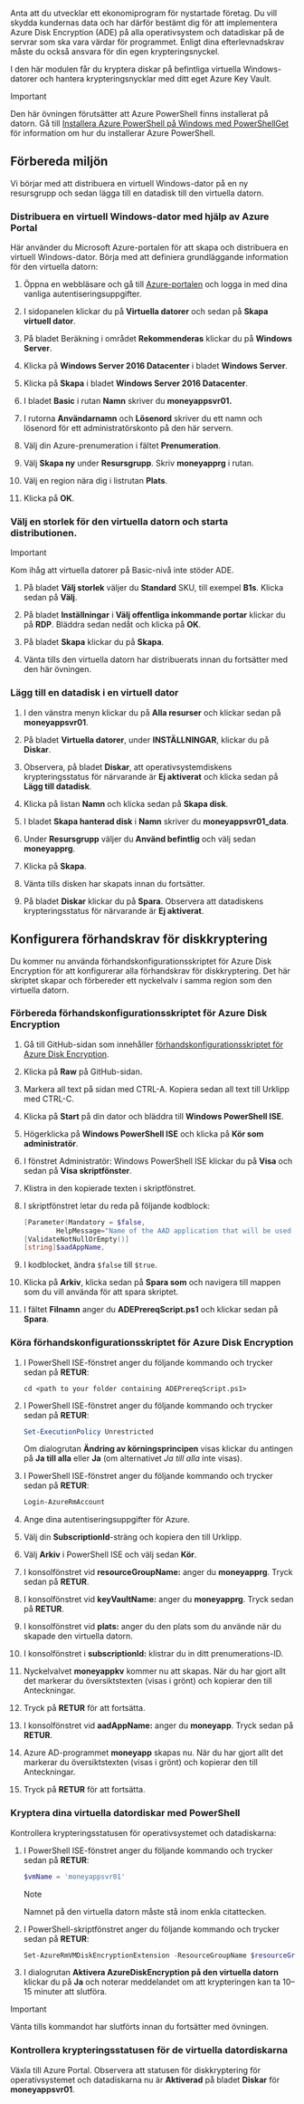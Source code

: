 Anta att du utvecklar ett ekonomiprogram för nystartade företag. Du vill skydda kundernas data och har därför bestämt dig för att implementera Azure Disk Encryption (ADE) på alla operativsystem och datadiskar på de servrar som ska vara värdar för programmet. Enligt dina efterlevnadskrav måste du också ansvara för din egen krypteringsnyckel.

I den här modulen får du kryptera diskar på befintliga virtuella Windows-datorer och hantera krypteringsnycklar med ditt eget Azure Key Vault.

> [!IMPORTANT] 
> Den här övningen förutsätter att Azure PowerShell finns installerat på datorn. Gå till [Installera Azure PowerShell på Windows med PowerShellGet](https://docs.microsoft.com/powershell/azure/install-azurerm-ps?view=azurermps-6.7.0) för information om hur du installerar Azure PowerShell.

## <a name="prepare-the-environment"></a>Förbereda miljön

Vi börjar med att distribuera en virtuell Windows-dator på en ny resursgrupp och sedan lägga till en datadisk till den virtuella datorn.

### <a name="deploy-windows-vm-using-the-azure-portal"></a>Distribuera en virtuell Windows-dator med hjälp av Azure Portal

Här använder du Microsoft Azure-portalen för att skapa och distribuera en virtuell Windows-dator. Börja med att definiera grundläggande information för den virtuella datorn:

1. Öppna en webbläsare och gå till [Azure-portalen](http://portal.azure.com) och logga in med dina vanliga autentiseringsuppgifter.

1. I sidopanelen klickar du på **Virtuella datorer** och sedan på **Skapa virtuell dator**.

1. På bladet Beräkning i området **Rekommenderas** klickar du på **Windows Server**.

1. Klicka på **Windows Server 2016 Datacenter** i bladet **Windows Server**.

1. Klicka på **Skapa** i bladet **Windows Server 2016 Datacenter**.

1. I bladet **Basic** i rutan **Namn** skriver du **moneyappsvr01.**

1. I rutorna **Användarnamn** och **Lösenord** skriver du ett namn och lösenord för ett administratörskonto på den här servern.

1. Välj din Azure-prenumeration i fältet **Prenumeration**.

1. Välj **Skapa ny** under **Resursgrupp**. Skriv **moneyapprg** i rutan.

1. Välj en region nära dig i listrutan **Plats**.

1. Klicka på **OK**.

### <a name="choose-a-size-for-the-vm-and-start-the-deployment"></a>Välj en storlek för den virtuella datorn och starta distributionen.

> [!IMPORTANT]
> Kom ihåg att virtuella datorer på Basic-nivå inte stöder ADE.

1. På bladet **Välj storlek** väljer du **Standard** SKU, till exempel **B1s**. Klicka sedan på **Välj**.

1. På bladet **Inställningar** i **Välj offentliga inkommande portar** klickar du på **RDP**. Bläddra sedan nedåt och klicka på **OK**.

1. På bladet **Skapa** klickar du på **Skapa**.

1. Vänta tills den virtuella datorn har distribuerats innan du fortsätter med den här övningen.

### <a name="add-a-data-disk-to-the-vm"></a>Lägg till en datadisk i en virtuell dator

1. I den vänstra menyn klickar du på **Alla resurser** och klickar sedan på **moneyappsvr01**.

1. På bladet **Virtuella datorer**, under **INSTÄLLNINGAR**, klickar du på **Diskar**.

1. Observera, på bladet **Diskar**, att operativsystemdiskens krypteringsstatus för närvarande är **Ej aktiverat** och klicka sedan på **Lägg till datadisk**.

1. Klicka på listan **Namn** och klicka sedan på **Skapa disk**.

1. I bladet **Skapa hanterad disk** i **Namn** skriver du **moneyappsvr01_data**.

1. Under **Resursgrupp** väljer du **Använd befintlig** och välj sedan **moneyapprg**.

1. Klicka på **Skapa**.

1. Vänta tills disken har skapats innan du fortsätter.

1. På bladet **Diskar** klickar du på **Spara**. Observera att datadiskens krypteringsstatus för närvarande är **Ej aktiverat**.

## <a name="configure-disk-encryption-prerequisites"></a>Konfigurera förhandskrav för diskkryptering

Du kommer nu använda förhandskonfigurationsskriptet för Azure Disk Encryption för att konfigurerar alla förhandskrav för diskkryptering. Det här skriptet skapar och förbereder ett nyckelvalv i samma region som den virtuella datorn.

### <a name="prepare-the-azure-disk-encryption-prerequisite-setup-script"></a>Förbereda förhandskonfigurationsskriptet för Azure Disk Encryption

1. Gå till GitHub-sidan som innehåller [förhandskonfigurationsskriptet för Azure Disk Encryption](https://github.com/Azure/azure-powershell/blob/master/src/ResourceManager/Compute/Commands.Compute/Extension/AzureDiskEncryption/Scripts/AzureDiskEncryptionPreRequisiteSetup.ps1).

1. Klicka på **Raw** på GitHub-sidan.

1. Markera all text på sidan med CTRL-A. Kopiera sedan all text till Urklipp med CTRL-C.

1. Klicka på **Start** på din dator och bläddra till **Windows PowerShell ISE**.

1. Högerklicka på **Windows PowerShell ISE** och klicka på **Kör som administratör**.

1. I fönstret Administratör: Windows PowerShell ISE klickar du på **Visa** och sedan på **Visa skriptfönster**.

1. Klistra in den kopierade texten i skriptfönstret.

1. I skriptfönstret letar du reda på följande kodblock:

    ```powershell
    [Parameter(Mandatory = $false,
            HelpMessage="Name of the AAD application that will be used to write secrets to KeyVault. A new application with this name will be created if one doesn't exist. If this app already exists, pass aadClientSecret parameter to the script")]
    [ValidateNotNullOrEmpty()]
    [string]$aadAppName,
    ```
1. I kodblocket, ändra `$false` till `$true`.

1. Klicka på **Arkiv**, klicka sedan på **Spara som** och navigera till mappen som du vill använda för att spara skriptet.

1. I fältet **Filnamn** anger du **ADEPrereqScript.ps1** och klickar sedan på **Spara**.

### <a name="run-the-azure-disk-encryption-prerequisite-setup-script"></a>Köra förhandskonfigurationsskriptet för Azure Disk Encryption

1. I PowerShell ISE-fönstret anger du följande kommando och trycker sedan på **RETUR**:

   ```console
   cd <path to your folder containing ADEPrereqScript.ps1>
   ```

1. I PowerShell ISE-fönstret anger du följande kommando och trycker sedan på **RETUR**:

   ```powershell
   Set-ExecutionPolicy Unrestricted
   ```

   Om dialogrutan **Ändring av körningsprincipen** visas klickar du antingen på **Ja till alla** eller **Ja** (om alternativet _Ja till alla_ inte visas).

1. I PowerShell ISE-fönstret anger du följande kommando och trycker sedan på **RETUR**:

   ```powershell
   Login-AzureRmAccount
   ```

1. Ange dina autentiseringsuppgifter för Azure.

1. Välj din **SubscriptionId**-sträng och kopiera den till Urklipp.

1. Välj **Arkiv** i PowerShell ISE och välj sedan **Kör**.

1. I konsolfönstret vid **resourceGroupName:** anger du **moneyapprg**. Tryck sedan på **RETUR**.

1. I konsolfönstret vid **keyVaultName:** anger du **moneyapprg**. Tryck sedan på **RETUR**.

1. I konsolfönstret vid **plats:** anger du den plats som du använde när du skapade den virtuella datorn.

1. I konsolfönstret i **subscriptionId:** klistrar du in ditt prenumerations-ID.

1. Nyckelvalvet **moneyappkv** kommer nu att skapas. När du har gjort allt det markerar du översiktstexten (visas i grönt) och kopierar den till Anteckningar.

1. Tryck på **RETUR** för att fortsätta.

1. I konsolfönstret vid **aadAppName:** anger du **moneyapp**. Tryck sedan på **RETUR**.

1. Azure AD-programmet **moneyapp** skapas nu. När du har gjort allt det markerar du översiktstexten (visas i grönt) och kopierar den till Anteckningar.

1. Tryck på **RETUR** för att fortsätta.

### <a name="encrypt-your-vm-disks-with-powershell"></a>Kryptera dina virtuella datordiskar med PowerShell

Kontrollera krypteringsstatusen för operativsystemet och datadiskarna:

1. I PowerShell ISE-fönstret anger du följande kommando och trycker sedan på **RETUR**:

    ```powershell
    $vmName = 'moneyappsvr01'
    ```

    > [!NOTE]
    > Namnet på den virtuella datorn måste stå inom enkla citattecken.

1. I PowerShell-skriptfönstret anger du följande kommando och trycker sedan på **RETUR**:

    ```powershell
    Set-AzureRmVMDiskEncryptionExtension -ResourceGroupName $resourceGroupName -VMName $vmName -AadClientID $aadClientID -AadClientSecret $aadClientSecret -DiskEncryptionKeyVaultUrl $diskEncryptionKeyVaultUrl -DiskEncryptionKeyVaultId $keyVaultResourceId -VolumeType All
    ```

1. I dialogrutan **Aktivera AzureDiskEncryption på den virtuella datorn** klickar du på **Ja** och noterar meddelandet om att krypteringen kan ta 10–15 minuter att slutföra.

>[!IMPORTANT]
> Vänta tills kommandot har slutförts innan du fortsätter med övningen.

### <a name="verify-the-encryption-status-of-your-vm-disks"></a>Kontrollera krypteringsstatusen för de virtuella datordiskarna

Växla till Azure Portal. Observera att statusen för diskkryptering för operativsystemet och datadiskarna nu är **Aktiverad** på bladet **Diskar** för **moneyappsvr01**.
